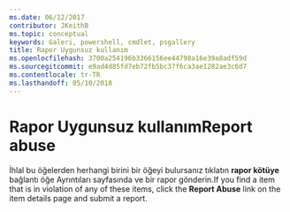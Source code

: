 ```yaml
---
ms.date: 06/12/2017
contributor: JKeithB
ms.topic: conceptual
keywords: Galeri, powershell, cmdlet, psgallery
title: Rapor Uygunsuz kullanım
ms.openlocfilehash: 3700a254196b3366156ee44798a16e39a8adf59d
ms.sourcegitcommit: e9ad4d85fd7eb72fb5bc37f6ca3ae1282ae3c6d7
ms.contentlocale: tr-TR
ms.lasthandoff: 05/10/2018
---
```

# <a name="report-abuse"></a><span data-ttu-id="44f54-103">Rapor Uygunsuz kullanım</span><span class="sxs-lookup"><span data-stu-id="44f54-103">Report abuse</span></span>

<span data-ttu-id="44f54-104">İhlal bu öğelerden herhangi birini bir öğeyi bulursanız tıklatın **rapor kötüye** bağlantı öğe Ayrıntıları sayfasında ve bir rapor gönderin.</span><span class="sxs-lookup"><span data-stu-id="44f54-104">If you find a item that is in violation of any of these items, click the **Report Abuse** link on the item details page and submit a report.</span></span>